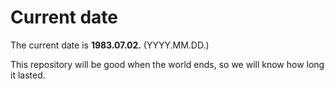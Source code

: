 # Current date

The current date is **1983.07.02.** (YYYY.MM.DD.)

This repository will be good when the world ends, so we will know how long it lasted.